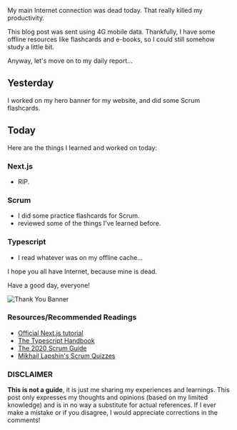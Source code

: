 My main Internet connection was dead today. That really killed my productivity.

This blog post was sent using 4G mobile data. Thankfully, I have some offline resources like flashcards and e-books, so I could still somehow study a little bit.

Anyway, let's move on to my daily report...

## Yesterday

I worked on my hero banner for my website, and did some Scrum flashcards.

## Today

Here are the things I learned and worked on today:

### Next.js

- RIP.

### Scrum

- I did some practice flashcards for Scrum.
- reviewed some of the things I've learned before.

### Typescript

- I read whatever was on my offline cache...

I hope you all have Internet, because mine is dead.

Have a good day, everyone!

![Thank You Banner](https://dev-to-uploads.s3.amazonaws.com/uploads/articles/x9ayfxxxaz2g2hfcqbsk.png)

### Resources/Recommended Readings

- [Official Next.js tutorial](https://nextjs.org/learn/basics/create-nextjs-app?utm_source=next-site&utm_medium=nav-cta&utm_campaign=next-website)
- [The Typescript Handbook](https://www.typescriptlang.org/docs/handbook/intro.html)
- [The 2020 Scrum Guide](https://scrumguides.org/scrum-guide.html)
- [Mikhail Lapshin's Scrum Quizzes](https://mlapshin.com/index.php/scrum-quizzes/)

### DISCLAIMER

**This is not a guide**, it is just me sharing my experiences and learnings. This post only expresses my thoughts and opinions (based on my limited knowledge) and is in no way a substitute for actual references. If I ever make a mistake or if you disagree, I would appreciate corrections in the comments!
